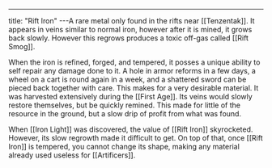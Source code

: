 ---
title: "Rift Iron"
---A rare metal only found in the rifts near [[Tenzentak]]. It appears in veins similar to normal iron, however after it is mined, it grows back slowly. However this regrows produces a toxic off-gas called [[Rift Smog]].

When the iron is refined, forged, and tempered, it posses a unique ability to self repair any damage done to it. A hole in armor reforms in a few days, a wheel on a cart is round again in a week, and a shattered sword can be pieced back together with care. This makes for a very desirable material. It was harvested extensively during the [[First Age]]. Its veins would slowly restore themselves, but be quickly remined. This made for little of the resource in the ground, but a slow drip of profit from what was found.

When [[Iron Light]] was discovered, the value of [[Rift Iron]] skyrocketed. However, its slow regrowth made it difficult to get. On top of that, once [[Rift Iron]] is tempered, you cannot change its shape, making any material already used useless for [[Artificers]].

